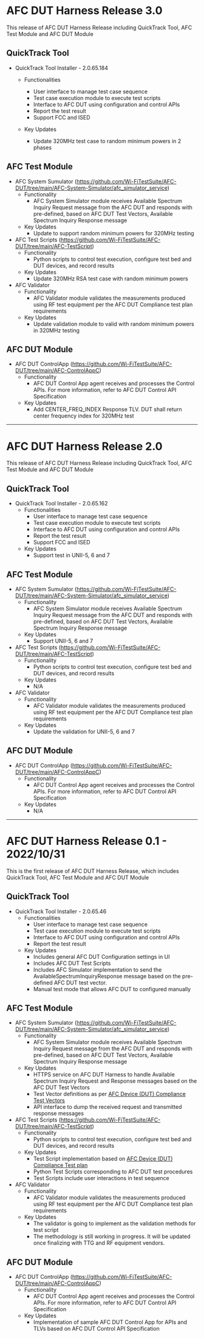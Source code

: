 # AFC DUT Harness Release 3.0

This release of AFC DUT Harness Release including QuickTrack Tool, AFC Test Module and AFC DUT Module

## QuickTrack Tool
* QuickTrack Tool Installer - 2.0.65.184
    * Functionalities
        * User interface to manage test case sequence
        * Test case execution module to execute test scripts
        * Interface to AFC DUT using configuration and control APIs
        * Report the test result
        * Support FCC and ISED
          
    * Key Updates 
        * Update 320MHz test case to random minimum powers in 2 phases

## AFC Test Module
* AFC System Sumulator (https://github.com/Wi-FiTestSuite/AFC-DUT/tree/main/AFC-System-Simulator/afc_simulator_service)
    * Functionality  
        * AFC System Simulator module receives Available Spectrum Inquiry Request message from the AFC DUT and responds with pre-defined, based on AFC DUT Test Vectors, Available Spectrum Inquiry Response message
    * Key Updates
        * Update to support random minimum powers for 320MHz testing
* AFC Test Scripts (https://github.com/Wi-FiTestSuite/AFC-DUT/tree/main/AFC-TestScript)
    * Functionality
        * Python scripts to control test execution, configure test bed and DUT devices, and record results
    * Key Updates
        * Update 320MHz RSA test case with random minimum powers
* AFC Validator
    * Functionality
        * AFC Validator module validates the measurements produced using RF test equipment per the AFC DUT Compliance test plan requirements
    * Key Updates
        * Update validation module to valid with random minimum powers in 320MHz testing

## AFC DUT Module
* AFC DUT ControlApp (https://github.com/Wi-FiTestSuite/AFC-DUT/tree/main/AFC-ControlAppC)
    * Functionality
        * AFC DUT Control App agent receives and processes the Control APIs. For more information, refer to AFC DUT Control API Specification 
    * Key Updates
        * Add CENTER_FREQ_INDEX Response TLV. DUT shall return center frequency index for 320MHz test

---

# AFC DUT Harness Release 2.0

This release of AFC DUT Harness Release including QuickTrack Tool, AFC Test Module and AFC DUT Module

## QuickTrack Tool
* QuickTrack Tool Installer - 2.0.65.162
    * Functionalities
        * User interface to manage test case sequence
        * Test case execution module to execute test scripts
        * Interface to AFC DUT using configuration and control APIs
        * Report the test result
        * Support FCC and ISED
    * Key Updates 
        * Support test in UNII-5, 6 and 7

## AFC Test Module
* AFC System Sumulator (https://github.com/Wi-FiTestSuite/AFC-DUT/tree/main/AFC-System-Simulator/afc_simulator_service)
    * Functionality  
        * AFC System Simulator module receives Available Spectrum Inquiry Request message from the AFC DUT and responds with pre-defined, based on AFC DUT Test Vectors, Available Spectrum Inquiry Response message
    * Key Updates
        * Support UNII-5, 6 and 7
* AFC Test Scripts (https://github.com/Wi-FiTestSuite/AFC-DUT/tree/main/AFC-TestScript)
    * Functionality
        * Python scripts to control test execution, configure test bed and DUT devices, and record results
    * Key Updates
        * N/A
* AFC Validator
    * Functionality
        * AFC Validator module validates the measurements produced using RF test equipment per the AFC DUT Compliance test plan requirements
    * Key Updates
        * Update the validation for UNII-5, 6 and 7

## AFC DUT Module
* AFC DUT ControlApp (https://github.com/Wi-FiTestSuite/AFC-DUT/tree/main/AFC-ControlAppC)
    * Functionality
        * AFC DUT Control App agent receives and processes the Control APIs. For more information, refer to AFC DUT Control API Specification 
    * Key Updates
        * N/A

--- 

# **AFC DUT Harness Release 0.1 - 2022/10/31**

This is the first release of AFC DUT Harness Release, which includes QuickTrack Tool, AFC Test Module and AFC DUT Module

## QuickTrack Tool
* QuickTrack Tool Installer - 2.0.65.46
    * Functionalities
        * User interface to manage test case sequence
        * Test case execution module to execute test scripts
        * Interface to AFC DUT using configuration and control APIs
        * Report the test result 
    * Key Updates 
        * Includes general AFC DUT Configuration settings in UI
        * Includes AFC DUT Test Scripts
        * Includes AFC Simulator implementation to send the AvailableSpectrumInquiryResponse message based on the pre-defined AFC DUT test vector.
        * Manual test mode that allows AFC DUT to configured manually

## AFC Test Module
* AFC System Sumulator (https://github.com/Wi-FiTestSuite/AFC-DUT/tree/main/AFC-System-Simulator/afc_simulator_service)
    * Functionality  
        * AFC System Simulator module receives Available Spectrum Inquiry Request message from the AFC DUT and responds with pre-defined, based on AFC DUT Test Vectors, Available Spectrum Inquiry Response message
    * Key Updates
        * HTTPS service on AFC DUT Harness to handle Available Spectrum Inquiry Request and Response messages based on the AFC DUT Test Vectors
        * Test Vector definitions as per [AFC Device (DUT) Compliance Test Vectors](https://www.wi-fi.org/file/afc-specification-and-test-plans)
        * API interface to dump the received request and transmitted response messages
* AFC Test Scripts (https://github.com/Wi-FiTestSuite/AFC-DUT/tree/main/AFC-TestScript)
    * Functionality
        * Python scripts to control test execution, configure test bed and DUT devices, and record results
    * Key Updates
        * Test Script implementation based on [AFC Device (DUT) Compliance Test plan](https://www.wi-fi.org/file/afc-specification-and-test-plans)
        * Python Test Scripts corresponding to AFC DUT test procedures
        * Test Scripts include user interactions in test sequence
* AFC Validator
    * Functionality
        * AFC Validator module validates the measurements produced using RF test equipment per the AFC DUT Compliance test plan requirements
    * Key Updates
        * The validator is going to implement as the validation methods for test script
        * The methodology is still working in progress. It will be updated once finalizing with TTG and RF equipment vendors.

## AFC DUT Module
* AFC DUT ControlApp (https://github.com/Wi-FiTestSuite/AFC-DUT/tree/main/AFC-ControlAppC)
    * Functionality
        * AFC DUT Control App agent receives and processes the Control APIs. For more information, refer to AFC DUT Control API Specification 
    * Key Updates
        * Implementation of sample AFC DUT Control App for APIs and TLVs based on AFC DUT Control API Specification

